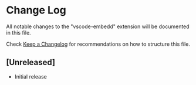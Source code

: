 # Change Log

All notable changes to the "vscode-embedd" extension will be documented in this file.

Check [Keep a Changelog](http://keepachangelog.com/) for recommendations on how to structure this file.

## [Unreleased]

- Initial release